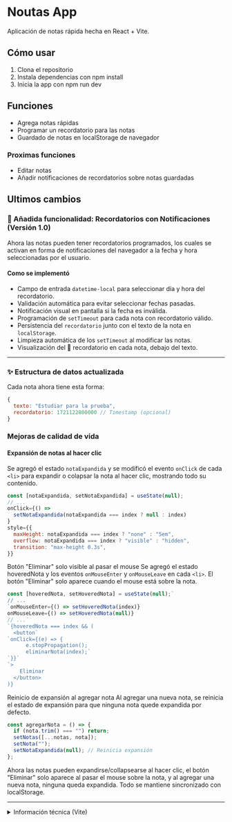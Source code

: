 # Noutas App

Aplicación de notas rápida hecha en React + Vite.

## Cómo usar

1. Clona el repositorio
2. Instala dependencias con npm install
3. Inicia la app con npm run dev

## Funciones

- Agrega notas rápidas
- Programar un recordatorio para las notas
- Guardado de notas en localStorage de navegador

### Proximas funciones

- Editar notas
- Añadir notificaciones de recordatorios sobre notas guardadas

## Ultimos cambios

### 🔔 Añadida funcionalidad: Recordatorios con Notificaciones (Versión 1.0)

Ahora las notas pueden tener recordatorios programados, los cuales se activan en forma de notificaciones del navegador a la fecha y hora seleccionadas por el usuario.

#### Como se implementó

- Campo de entrada `datetime-local` para seleccionar día y hora del recordatorio.
- Validación automática para evitar seleccionar fechas pasadas.
- Notificación visual en pantalla si la fecha es inválida.
- Programación de `setTimeout` para cada nota con recordatorio válido.
- Persistencia del `recordatorio` junto con el texto de la nota en `localStorage`.
- Limpieza automática de los `setTimeout` al modificar las notas.
- Visualización del 📅 recordatorio en cada nota, debajo del texto.

---

### ✨ Estructura de datos actualizada

Cada nota ahora tiene esta forma:

```js
{
  texto: "Estudiar para la prueba",
  recordatorio: 1721122800000 // Timestamp (opcional)
}
```

### Mejoras de calidad de vida

#### Expansión de notas al hacer clic

Se agregó el estado `notaExpandida` y se modificó el evento `onClick` de cada `<li>` para expandir o colapsar la nota al hacer clic, mostrando todo su contenido.

```jsx
const [notaExpandida, setNotaExpandida] = useState(null);
// ...
onClick={() =>
  setNotaExpandida(notaExpandida === index ? null : index)
}
style={{
  maxHeight: notaExpandida === index ? "none" : "5em",
  overflow: notaExpandida === index ? "visible" : "hidden",
  transition: "max-height 0.3s",
}}
```

Botón "Eliminar" solo visible al pasar el mouse
Se agregó el estado hoveredNota y los eventos `onMouseEnter` y `onMouseLeave` en cada `<li>`. El botón "Eliminar" solo aparece cuando el mouse está sobre la nota.

```jsx
const [hoveredNota, setHoveredNota] = useState(null);`
// ...
`onMouseEnter={() => setHoveredNota(index)}
onMouseLeave={() => setHoveredNota(null)}
// ...`
`{hoveredNota === index && (
  <button`
`onClick={(e) => {
      e.stopPropagation();
      eliminarNota(index);`
`}}`
`>
    Eliminar
  </button>
)}
```

Reinicio de expansión al agregar nota
Al agregar una nueva nota, se reinicia el estado de expansión para que ninguna nota quede expandida por defecto.

```jsx
const agregarNota = () => {
  if (nota.trim() === "") return;
  setNotas([...notas, nota]);
  setNota("");
  setNotaExpandida(null); // Reinicia expansión
};
```

Ahora las notas pueden expandirse/collapsearse al hacer clic, el botón "Eliminar" solo aparece al pasar el mouse sobre la nota, y al agregar una nueva nota, ninguna queda expandida. Todo se mantiene sincronizado con localStorage.

---

<details>
<summary>Información técnica (Vite)</summary>

# React + Vite

This template provides a minimal setup to get React working in Vite with HMR and some ESLint rules.

Currently, two official plugins are available:

- @vitejs/plugin-react uses Babel for Fast Refresh
- @vitejs/plugin-react-swc uses SWC for Fast Refresh

## Expanding the ESLint configuration

If you are developing a production application, we recommend using TypeScript with type-aware lint rules enabled. Check out the TS template for information on how to integrate TypeScript and `typescript-eslint` in your project.

</details>

